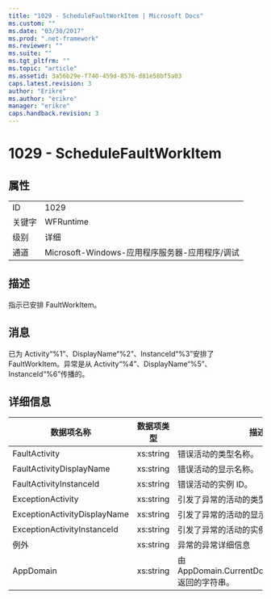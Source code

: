 ```yaml
---
title: "1029 - ScheduleFaultWorkItem | Microsoft Docs"
ms.custom: ""
ms.date: "03/30/2017"
ms.prod: ".net-framework"
ms.reviewer: ""
ms.suite: ""
ms.tgt_pltfrm: ""
ms.topic: "article"
ms.assetid: 3a56b29e-f740-459d-8576-d81e58bf5a03
caps.latest.revision: 3
author: "Erikre"
ms.author: "erikre"
manager: "erikre"
caps.handback.revision: 3
---
```

# 1029 - ScheduleFaultWorkItem
## 属性  
  
|||  
|-|-|  
|ID|1029|  
|关键字|WFRuntime|  
|级别|详细|  
|通道|Microsoft\-Windows\-应用程序服务器\-应用程序\/调试|  
  
## 描述  
 指示已安排 FaultWorkItem。  
  
## 消息  
 已为 Activity“%1”、DisplayName“%2”、InstanceId“%3”安排了 FaultWorkItem。异常是从 Activity“%4”、DisplayName“%5”、InstanceId“%6”传播的。  
  
## 详细信息  
  
|数据项名称|数据项类型|描述|  
|-----------|-----------|--------|  
|FaultActivity|xs:string|错误活动的类型名称。|  
|FaultActivityDisplayName|xs:string|错误活动的显示名称。|  
|FaultActivityInstanceId|xs:string|错误活动的实例 ID。|  
|ExceptionActivity|xs:string|引发了异常的活动的类型名称。|  
|ExceptionActivityDisplayName|xs:string|引发了异常的活动的显示名称。|  
|ExceptionActivityInstanceId|xs:string|引发了异常的活动的实例 ID。|  
|例外|xs:string|异常的异常详细信息|  
|AppDomain|xs:string|由 AppDomain.CurrentDomain.FriendlyName 返回的字符串。|